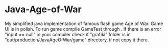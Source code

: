 # Java-Age-of-War
My simplified java implementation of famous flash game Age of War. 
Game UI is in polish.
To run game compile GameTest through .
If there is an error "input == null" in your compiler check if "grafiki" folder is in "out/production/JavaAgeOfWar/game" directory, if not copy it there.
